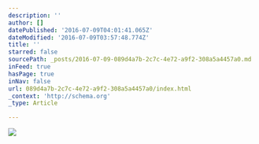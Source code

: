```yaml
---
description: ''
author: []
datePublished: '2016-07-09T04:01:41.065Z'
dateModified: '2016-07-09T03:57:48.774Z'
title: ''
starred: false
sourcePath: _posts/2016-07-09-089d4a7b-2c7c-4e72-a9f2-308a5a4457a0.md
inFeed: true
hasPage: true
inNav: false
url: 089d4a7b-2c7c-4e72-a9f2-308a5a4457a0/index.html
_context: 'http://schema.org'
_type: Article

---
```

![](https://the-grid-user-content.s3-us-west-2.amazonaws.com/0e8afaec-324e-4c35-877c-c3febe2ba253.jpg)